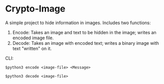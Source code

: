 # Crypto-Image
A simple project to hide information in images.
Includes two functions:
  1. Encode: Takes an image and text to be hidden in the image; writes an encoded image file.
  2. Decode: Takes an image with encoded text; writes a binary image with text "written" on it.
  
CLI:

    $python3 encode <image-file> <Message>
  
    $python3 decode <image-file>
